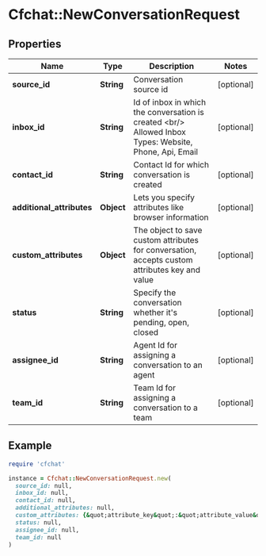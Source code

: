 # Cfchat::NewConversationRequest

## Properties

| Name | Type | Description | Notes |
| ---- | ---- | ----------- | ----- |
| **source_id** | **String** | Conversation source id | [optional] |
| **inbox_id** | **String** | Id of inbox in which the conversation is created &lt;br/&gt; Allowed Inbox Types: Website, Phone, Api, Email  | [optional] |
| **contact_id** | **String** | Contact Id for which conversation is created | [optional] |
| **additional_attributes** | **Object** | Lets you specify attributes like browser information | [optional] |
| **custom_attributes** | **Object** | The object to save custom attributes for conversation, accepts custom attributes key and value | [optional] |
| **status** | **String** | Specify the conversation whether it&#39;s pending, open, closed | [optional] |
| **assignee_id** | **String** | Agent Id for assigning a conversation to an agent | [optional] |
| **team_id** | **String** | Team Id for assigning a conversation to a team | [optional] |

## Example

```ruby
require 'cfchat'

instance = Cfchat::NewConversationRequest.new(
  source_id: null,
  inbox_id: null,
  contact_id: null,
  additional_attributes: null,
  custom_attributes: {&quot;attribute_key&quot;:&quot;attribute_value&quot;,&quot;priority_conversation_number&quot;:3},
  status: null,
  assignee_id: null,
  team_id: null
)
```

